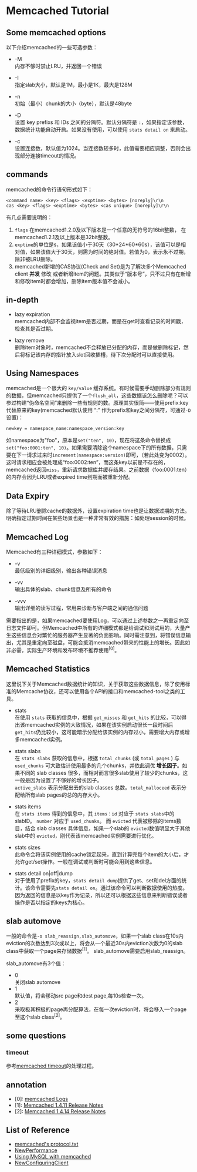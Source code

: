 Memcached Tutorial
===

Some memcached options
---
以下介绍memcached的一些可选参数：

- -M  
内存不够时禁止LRU，并返回一个错误

- -I  
指定slab大小，默认是1M，最小是1K，最大是128M

- -n  
初始（最小）chunk的大小（byte），默认是48byte

- -D  
设置 key prefixs 和 IDs 之间的分隔符。默认分隔符是 `:`，如果指定该参数，数据统计功能自动开启。如果没有使用，可以使用 `stats detail on` 来启动。

- -c  
设置连接数，默认值为1024。当连接数较多时，此值需要相应调整，否则会出现部分连接timeout的情况。

commands
---
memcached的命令行语句形式如下：  

    <command name> <key> <flags> <exptime> <bytes> [noreply]\r\n
    cas <key> <flags> <exptime> <bytes> <cas unique> [noreply]\r\n

有几点需要说明的：  
1. `flags` 在memcached1.2.0及以下版本是一个任意的无符号的16bit整数， 在memcached1.2.1及以上版本是32bit整数。  
2. `exptime`的单位是s，如果该值小于30天（30\*24\*60\*60s），该值可以是相对值，如果该值大于30天，则需为时间的绝对值。若值为0，表示永不过期，除非被LRU删除。  
3. memcached新增的CAS协议(Check and Set)是为了解决多个Memcached client **并发** 修改 或者新增item的问题。其类似于“版本号”，只不过只有在新增和修改item时都会增加，删除item版本值不会减小。

in-depth  
---
- lazy expiration  
memcached内部不会监视item是否过期，而是在get时查看记录的时间戳，检查其是否过期。

- lazy remove  
删除item对象时，memcached不会释放已分配的内存，而是做删除标记，然后将标记该内存的指针放入slot回收插槽，待下次分配时可以直接使用。

Using Namespaces
---
memcached是一个很大的 `key/value` 缓存系统。有时候需要手动删除部分有规则的数据，但memcached只提供了一个`flush_all`，这些数据该怎么删除呢？可以参过构建“伪命名空间”来删除一些有规则的数。原理其实很简——使用prefix:key代替原来的key(memcached默认使用 “:” 作为prefix和key之间分隔符，可通过`-D`设置)：

    newkey = namespace_name:namespace_version:key

如namespace为"foo"，原本是`set("ten", 10)`，现在将这条命令替换成`set("foo:0001:ten", 10)`。如果需要清除这个namespace下的所有数据，只需要在下一请求过来时`increment(namespace:version)`即可，（若此处变为0002）。这时请求相应会被处理成“foo:0002:ten”，而这条key以前是不存在的，memcached返回`miss`，重新请求数据库并缓存结果。之前数据（foo:0001:ten）的内存会因为LRU或者expired time到期而被重新分配。

Data Expiry
---
除了等待LRU删除cache的数据外，设置expiration time也是让数据过期的方法。明确指定过期时间在某些场景也是一种非常有效的措施：如处理session的时候。

Memcached Log
---
Memcached有三种详细模式，参数如下：  
- -v  
最低级别的详细级别，输出各种错误消息

- -vv  
输出具体的slab、chunk信息及所有的命令

- -vvv  
输出详细的读写过程，常用来诊断与客户端之间的通信问题

需要指出的是，如果memcached要使用Log，可以通过上述参数之一再重定向至日志文件即可。但Memcached中所有的详细模式都是给调试和测试用的，大量产生这些信息会对繁忙的服务器产生显著的负面影响。同时需注意到，将错误信息输出，尤其是重定向至磁盘，可能会抵消memcached带来的性能上的增长。因此如非必需，实际生产环境和发布环境不推荐使用<sup>[0]</sup>。

Memcached Statistics
---
这里说下关于Memcached数据统计的知识，关于获取这些数据信息，除了使用标准的Memcache协议，还可以使用各个API的接口和memcached-tool之类的工具。

- stats  
在使用 `stats` 获取的信息中，根据 `get_misses` 和 `get_hits` 的比较，可以得出该memcached实例的大致情况，如果在该实例启动很长一段时间后`get_hits`仍比较小，这可能暗示分配给该实例的内存过小，需要增大内存或增多memcached实例。

- stats slabs  
在 `stats slabs` 获取的信息中，根据 `total_chunks` (或 `total_pages` ) 与 `used_chunks` 可大致估计使用最多的几个chunks，并依此调优 **增长因子**。如果不同的 slab classes 很多，而相对而言很多slab使用了较少的chunks，这一般是因为设置了不够好的增长因子。  
  `active_slabs` 表示分配出去的slab classes 总数。`total_malloceed` 表示分配给所有slab pages的总的内存大小。

- stats items  
在 `stats items` 得到的信息中，其 `items：id` 对应于 `stats slabs`中的slabID。 `number` 对应于 `used_chunks`。 而 `evicted` 代表被移除的items数目，结合 slab classes 具体信息，如果一个slab的 `evicted`数值明显大于其他slab中的 `evicted`，刚代表该memcached实例需要进行优化。  

- stats sizes  
此命令会将该实例使用的cache锁定起来，直到计算完每个item的大小后，才允许get/set操作。一般在调试或判断时可能会用到这些信息。

- stats detail on|off|dump  
对于使用了prefix的key，`stats detail dump`提供了get、set和del方面的统计。该命令需要先`stats detail on`。通过该命令可以判断数据使用的热度。因为返回的信息是以key作为记录，所以还可以根据这些信息来判断错误或者操作是否以指定的keys为核心。

slab automove
---
一般的命令是`-o slab_reassign,slab_automove`，如果一个slab class在10s内eviction的次数达到3次或以上，将会从一个最近30s内eviction次数为0的slab class中获取一个page来存储数据<sup>[1]</sup>。 slab\_automove需要启用slab\_reassign。

slab_automove有3个值：
- 0  
关闭slab automove  
- 1  
默认值，将会移动src page和dest page,每10s检查一次。
- 2  
采取极其积极的page再分配算法，在每一次eviction时，将会移入一个page至这个slab class<sup>[2]</sup>。

some questions
---

### timeout
参考[memcached timeout](http://code.google.com/p/memcached/wiki/Timeouts)的处理过程。


annotation
---
- [0]: [memcached Logs](http://docs.oracle.com/cd/E17952_01/refman-5.6-en/ha-memcached-using-logs.html)  
- [1]: [Memcached 1.4.11 Release Notes](http://code.google.com/p/memcached/wiki/ReleaseNotes1411)  
- [2]: [Memcached 1.4.14 Release Notes](http://code.google.com/p/memcached/wiki/ReleaseNotes1414)  

List of Reference
-----
- [memcached's protocol.txt](https://github.com/memcached/memcached/blob/master/doc/protocol.txt)
- [NewPerformance](http://code.google.com/p/memcached/wiki/NewPerformance)
- [Using MySQL with memcached](http://docs.oracle.com/cd/E17952_01/refman-5.0-en/ha-memcached-using.html)
- [NewConfiguringClient](http://code.google.com/p/memcached/wiki/NewConfiguringClient)
